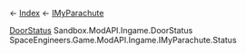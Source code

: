 ← [Index](Api-Index) ← [IMyParachute](SpaceEngineers.Game.ModAPI.Ingame.IMyParachute)

[DoorStatus](Sandbox.ModAPI.Ingame.DoorStatus) Sandbox.ModAPI.Ingame.DoorStatus SpaceEngineers.Game.ModAPI.Ingame.IMyParachute.Status